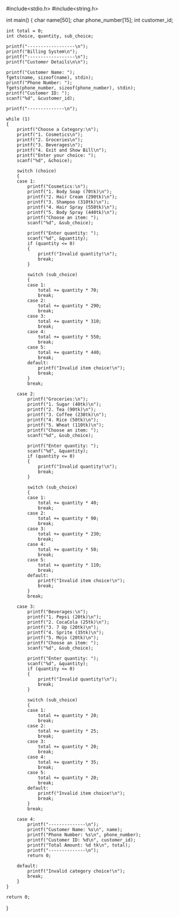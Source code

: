 



#include<stdio.h>
#include<string.h>

int main()
{
    char name[50];
    char phone_number[15];
    int customer_id;

    int total = 0;
    int choice, quantity, sub_choice;

    printf("------------------\n");
    printf("Billing System\n");
    printf("------------------\n");
    printf("Customer Details\n\n");

    printf("Customer Name: ");
    fgets(name, sizeof(name), stdin);
    printf("Phone Number: ");
    fgets(phone_number, sizeof(phone_number), stdin);
    printf("Customer ID: ");
    scanf("%d", &customer_id);

    printf("--------------\n");

    while (1)
    {
        printf("Choose a Category:\n");
        printf("1. Cosmetics\n");
        printf("2. Groceries\n");
        printf("3. Beverages\n");
        printf("4. Exit and Show Bill\n");
        printf("Enter your choice: ");
        scanf("%d", &choice);

        switch (choice)
        {
        case 1:
            printf("Cosmetics:\n");
            printf("1. Body Soap (70tk)\n");
            printf("2. Hair Cream (290tk)\n");
            printf("3. Shampoo (310tk)\n");
            printf("4. Hair Spray (550tk)\n");
            printf("5. Body Spray (440tk)\n");
            printf("Choose an item: ");
            scanf("%d", &sub_choice);

            printf("Enter quantity: ");
            scanf("%d", &quantity);
            if (quantity <= 0)
            {
                printf("Invalid quantity!\n");
                break;
            }

            switch (sub_choice)
            {
            case 1:
                total += quantity * 70;
                break;
            case 2:
                total += quantity * 290;
                break;
            case 3:
                total += quantity * 310;
                break;
            case 4:
                total += quantity * 550;
                break;
            case 5:
                total += quantity * 440;
                break;
            default:
                printf("Invalid item choice!\n");
                break;
            }
            break;

        case 2:
            printf("Groceries:\n");
            printf("1. Sugar (40tk)\n");
            printf("2. Tea (90tk)\n");
            printf("3. Coffee (230tk)\n");
            printf("4. Rice (50tk)\n");
            printf("5. Wheat (110tk)\n");
            printf("Choose an item: ");
            scanf("%d", &sub_choice);

            printf("Enter quantity: ");
            scanf("%d", &quantity);
            if (quantity <= 0)
            {
                printf("Invalid quantity!\n");
                break;
            }

            switch (sub_choice)
            {
            case 1:
                total += quantity * 40;
                break;
            case 2:
                total += quantity * 90;
                break;
            case 3:
                total += quantity * 230;
                break;
            case 4:
                total += quantity * 50;
                break;
            case 5:
                total += quantity * 110;
                break;
            default:
                printf("Invalid item choice!\n");
                break;
            }
            break;

        case 3:
            printf("Beverages:\n");
            printf("1. Pepsi (20tk)\n");
            printf("2. CocaCola (25tk)\n");
            printf("3. 7 Up (20tk)\n");
            printf("4. Sprite (35tk)\n");
            printf("5. Mojo (20tk)\n");
            printf("Choose an item: ");
            scanf("%d", &sub_choice);

            printf("Enter quantity: ");
            scanf("%d", &quantity);
            if (quantity <= 0)
            {
                printf("Invalid quantity!\n");
                break;
            }

            switch (sub_choice)
            {
            case 1:
                total += quantity * 20;
                break;
            case 2:
                total += quantity * 25;
                break;
            case 3:
                total += quantity * 20;
                break;
            case 4:
                total += quantity * 35;
                break;
            case 5:
                total += quantity * 20;
                break;
            default:
                printf("Invalid item choice!\n");
                break;
            }
            break;

        case 4:
            printf("--------------\n");
            printf("Customer Name: %s\n", name);
            printf("Phone Number: %s\n", phone_number);
            printf("Customer ID: %d\n", customer_id);
            printf("Total Amount: %d tk\n", total);
            printf("--------------\n");
            return 0;

        default:
            printf("Invalid category choice!\n");
            break;
        }
    }

    return 0;
}
